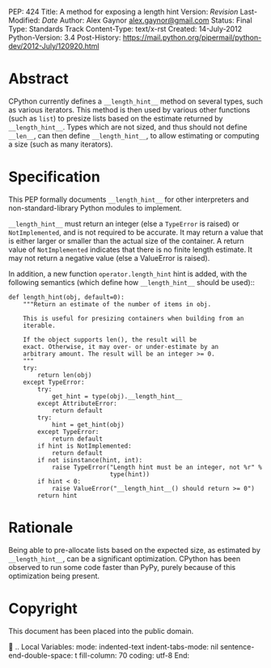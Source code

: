 PEP: 424 Title: A method for exposing a length hint Version: $Revision$
Last-Modified: $Date$ Author: Alex Gaynor <alex.gaynor@gmail.com>
Status: Final Type: Standards Track Content-Type: text/x-rst Created:
14-July-2012 Python-Version: 3.4 Post-History:
https://mail.python.org/pipermail/python-dev/2012-July/120920.html

Abstract
========

CPython currently defines a `__length_hint__` method on several types,
such as various iterators. This method is then used by various other
functions (such as `list`) to presize lists based on the estimate
returned by `__length_hint__`. Types which are not sized, and thus
should not define `__len__`, can then define `__length_hint__`, to allow
estimating or computing a size (such as many iterators).

Specification
=============

This PEP formally documents `__length_hint__` for other interpreters and
non-standard-library Python modules to implement.

`__length_hint__` must return an integer (else a `TypeError` is raised)
or `NotImplemented`, and is not required to be accurate. It may return a
value that is either larger or smaller than the actual size of the
container. A return value of `NotImplemented` indicates that there is no
finite length estimate. It may not return a negative value (else a
ValueError is raised).

In addition, a new function `operator.length_hint` hint is added, with
the following semantics (which define how `__length_hint__` should be
used)::

    def length_hint(obj, default=0):
        """Return an estimate of the number of items in obj.

        This is useful for presizing containers when building from an
        iterable.

        If the object supports len(), the result will be
        exact. Otherwise, it may over- or under-estimate by an
        arbitrary amount. The result will be an integer >= 0.
        """
        try:
            return len(obj)
        except TypeError:
            try:
                get_hint = type(obj).__length_hint__
            except AttributeError:
                return default
            try:
                hint = get_hint(obj)
            except TypeError:
                return default
            if hint is NotImplemented:
                return default
            if not isinstance(hint, int):
                raise TypeError("Length hint must be an integer, not %r" %
                                type(hint))
            if hint < 0:
                raise ValueError("__length_hint__() should return >= 0")
            return hint

Rationale
=========

Being able to pre-allocate lists based on the expected size, as
estimated by `__length_hint__`, can be a significant optimization.
CPython has been observed to run some code faster than PyPy, purely
because of this optimization being present.

Copyright
=========

This document has been placed into the public domain.

 .. Local Variables: mode: indented-text indent-tabs-mode: nil
sentence-end-double-space: t fill-column: 70 coding: utf-8 End:
